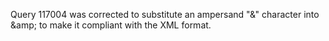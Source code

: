 Query 117004 was corrected to substitute an ampersand "&" character into \&amp; to make it compliant with the XML format.